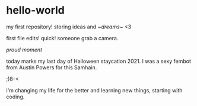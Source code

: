 # hello-world
my first repository! storing ideas and ~*dreams*~ &lt;3

first file edits! quick! someone grab a camera.

*proud moment*

today marks my last day of Halloween staycation 2021.
I was a sexy fembot from Austin Powers for this Samhain.

;)8-<

i'm changing my life for the better and learning new things,
starting with coding.
